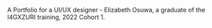 A Portfolio for a UI/UX designer - Elizabeth Osuwa, a graduate of the I4GXZURI training, 2022 Cohort 1.
